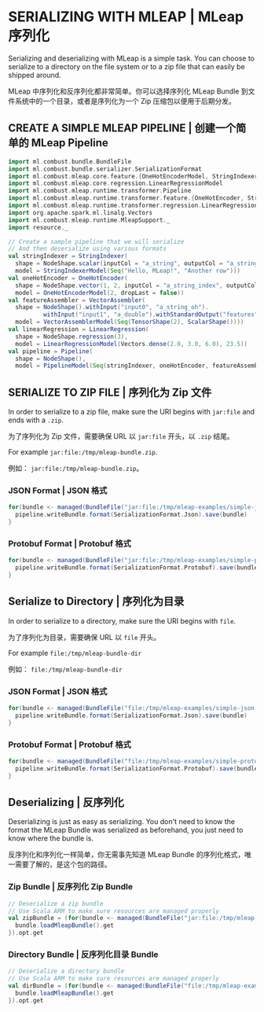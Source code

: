 # SERIALIZING WITH MLEAP | MLeap 序列化

Serializing and deserializing with MLeap is a simple task. You can choose to serialize to a directory on the file system or to a zip file that can easily be shipped around.

MLeap 中序列化和反序列化都非常简单。你可以选择序列化 MLeap Bundle 到文件系统中的一个目录，或者是序列化为一个 Zip 压缩包以便用于后期分发。

## CREATE A SIMPLE MLEAP PIPELINE | 创建一个简单的 MLeap Pipeline

```scala
import ml.combust.bundle.BundleFile
import ml.combust.bundle.serializer.SerializationFormat
import ml.combust.mleap.core.feature.{OneHotEncoderModel, StringIndexerModel}
import ml.combust.mleap.core.regression.LinearRegressionModel
import ml.combust.mleap.runtime.transformer.Pipeline
import ml.combust.mleap.runtime.transformer.feature.{OneHotEncoder, StringIndexer, VectorAssembler}
import ml.combust.mleap.runtime.transformer.regression.LinearRegression
import org.apache.spark.ml.linalg.Vectors
import ml.combust.mleap.runtime.MleapSupport._
import resource._

// Create a sample pipeline that we will serialize
// And then deserialize using various formats
val stringIndexer = StringIndexer(
  shape = NodeShape.scalar(inputCol = "a_string", outputCol = "a_string_index"),
  model = StringIndexerModel(Seq("Hello, MLeap!", "Another row")))
val oneHotEncoder = OneHotEncoder(
  shape = NodeShape.vector(1, 2, inputCol = "a_string_index", outputCol = "a_string_oh"),
  model = OneHotEncoderModel(2, dropLast = false))
val featureAssembler = VectorAssembler(
  shape = NodeShape().withInput("input0", "a_string_oh").
          withInput("input1", "a_double").withStandardOutput("features"),
  model = VectorAssemblerModel(Seq(TensorShape(2), ScalarShape())))
val linearRegression = LinearRegression(
  shape = NodeShape.regression(3),
  model = LinearRegressionModel(Vectors.dense(2.0, 3.0, 6.0), 23.5))
val pipeline = Pipeline(
  shape = NodeShape(),
  model = PipelineModel(Seq(stringIndexer, oneHotEncoder, featureAssembler, linearRegression)))
```

## SERIALIZE TO ZIP FILE | 序列化为 Zip 文件

In order to serialize to a zip file, make sure the URI begins with `jar:file` and ends with a `.zip`.

为了序列化为 Zip 文件，需要确保 URL 以 `jar:file` 开头，以 `.zip` 结尾。

For example `jar:file:/tmp/mleap-bundle.zip`.

例如： `jar:file:/tmp/mleap-bundle.zip`。

### JSON Format | JSON 格式

```scala
for(bundle <- managed(BundleFile("jar:file:/tmp/mleap-examples/simple-json.zip"))) {
  pipeline.writeBundle.format(SerializationFormat.Json).save(bundle)
}
```

### Protobuf Format | Protobuf 格式

```scala
for(bundle <- managed(BundleFile("jar:file:/tmp/mleap-examples/simple-protobuf.zip"))) {
  pipeline.writeBundle.format(SerializationFormat.Protobuf).save(bundle)
}
```

## Serialize to Directory | 序列化为目录

In order to serialize to a directory, make sure the URI begins with `file`.

为了序列化为目录，需要确保 URL 以 `file` 开头。

For example `file:/tmp/mleap-bundle-dir`

例如： `file:/tmp/mleap-bundle-dir`

### JSON Format | JSON 格式

```scala
for(bundle <- managed(BundleFile("file:/tmp/mleap-examples/simple-json-dir"))) {
  pipeline.writeBundle.format(SerializationFormat.Json).save(bundle)
}
```

### Protobuf Format | Protobuf 格式

```scala
for(bundle <- managed(BundleFile("file:/tmp/mleap-examples/simple-protobuf-dir"))) {
  pipeline.writeBundle.format(SerializationFormat.Protobuf).save(bundle)
}
```

## Deserializing | 反序列化

Deserializing is just as easy as serializing. You don't need to know the format the MLeap Bundle was serialized as beforehand, you just need to know where the bundle is.

反序列化和序列化一样简单，你无需事先知道 MLeap Bundle 的序列化格式，唯一需要了解的，是这个包的路径。

### Zip Bundle | 反序列化 Zip Bundle

```scala
// Deserialize a zip bundle
// Use Scala ARM to make sure resources are managed properly
val zipBundle = (for(bundle <- managed(BundleFile("jar:file:/tmp/mleap-examples/simple-json.zip"))) yield {
  bundle.loadMleapBundle().get
}).opt.get
```

### Directory Bundle | 反序列化目录 Bundle

```scala
// Deserialize a directory bundle
// Use Scala ARM to make sure resources are managed properly
val dirBundle = (for(bundle <- managed(BundleFile("file:/tmp/mleap-examples/simple-json-dir"))) yield {
  bundle.loadMleapBundle().get
}).opt.get
```

